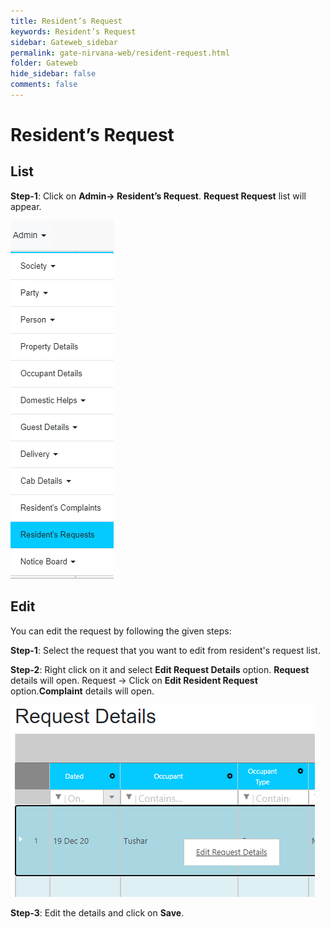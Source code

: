 ```yaml
---
title: Resident’s Request
keywords: Resident’s Request
sidebar: Gateweb_sidebar
permalink: gate-nirvana-web/resident-request.html
folder: Gateweb
hide_sidebar: false
comments: false
---
```


# Resident’s Request

## List

**Step-1**: Click on **Admin-> Resident’s Request**. **Request Request** list will appear.

![](/images/ARequestListweb.png)


## Edit

You can edit the request by following the given steps:

**Step-1**: Select the request that you want to edit from resident's request list.

**Step-2**: Right click on it and select **Edit Request Details** option. **Request** details will open. Request -> Click on **Edit Resident Request** option.**Complaint** details will open.
                               

![](/images/ARequestEditweb.png)



**Step-3**: Edit the details and click on **Save**.
